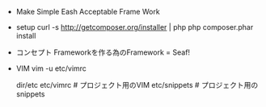 * Make Simple Eash Acceptable Frame Work

* setup
curl -s http://getcomposer.org/installer | php
php composer.phar install


* コンセプト
Frameworkを作る為のFramework = Seaf!

* VIM
vim -u etc/vimrc 

    dir/etc
        etc/vimrc # プロジェクト用のVIM
        etc/snippets # プロジェクト用のsnippets
